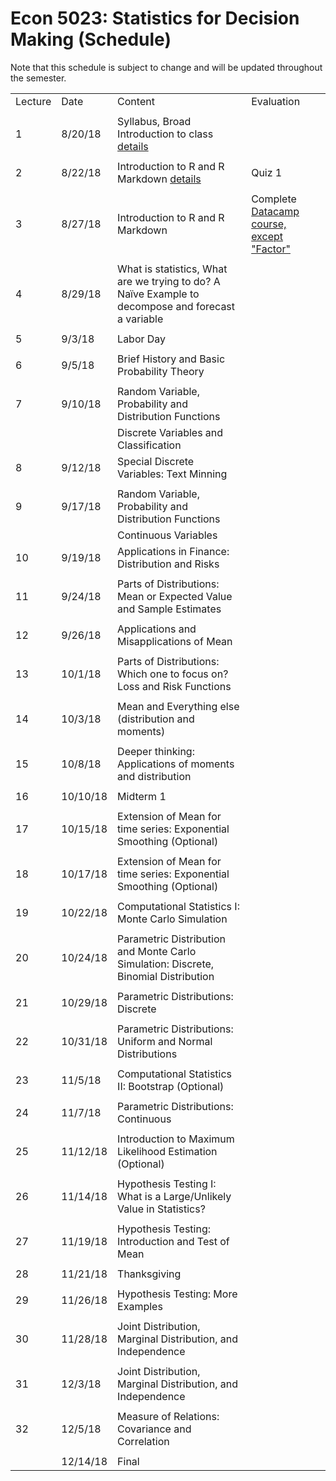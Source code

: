 
# Econ 5023: Statistics for Decision Making (Schedule)

Note that this schedule is subject to change and will be updated throughout the semester. 


|         |          |                                                                                                    |                                                                                                      | 
|---------|----------|----------------------------------------------------------------------------------------------------|------------------------------------------------------------------------------------------------------| 
| Lecture | Date     | Content                                                                                            | Evaluation                                                                                           | 
|         |          |                                                                                                    |                                                                                                      | 
| 1       | 8/20/18  | Syllabus, Broad Introduction to class [details](summary/lecture-firstday.md)                       |                                                                                                      | 
|         |          |                                                                                                    |                                                                                                      | 
| 2       | 8/22/18  | Introduction to R and R Markdown  [details](summary/lecture-intro_to_R.md)                         | Quiz 1                                                                                               | 
|         |          |                                                                                                    |                                                                                                      | 
| 3       | 8/27/18  | Introduction to R and R Markdown                                                                   | Complete [Datacamp course, except "Factor"](https://www.datacamp.com/courses/free-introduction-to-r) | 
|         |          |                                                                                                    |                                                                                                      | 
| 4       | 8/29/18  | What is statistics, What are we trying to do? A Naïve Example to decompose and forecast a variable |                                                                                                      | 
|         |          |                                                                                                    |                                                                                                      | 
| 5       | 9/3/18   | Labor Day                                                                                          |                                                                                                      | 
|         |          |                                                                                                    |                                                                                                      | 
| 6       | 9/5/18   | Brief History and Basic Probability Theory                                                         |                                                                                                      | 
|         |          |                                                                                                    |                                                                                                      | 
| 7       | 9/10/18  | Random Variable, Probability and Distribution Functions                                            |                                                                                                      | 
|         |          | Discrete Variables and Classification                                                              |                                                                                                      | 
| 8       | 9/12/18  | Special Discrete Variables: Text Minning                                                           |                                                                                                      | 
|         |          |                                                                                                    |                                                                                                      | 
| 9       | 9/17/18  | Random Variable, Probability and Distribution Functions                                            |                                                                                                      | 
|         |          | Continuous Variables                                                                               |                                                                                                      | 
| 10      | 9/19/18  | Applications in Finance: Distribution and Risks                                                    |                                                                                                      | 
|         |          |                                                                                                    |                                                                                                      | 
| 11      | 9/24/18  | Parts of Distributions: Mean or Expected Value and Sample Estimates                                |                                                                                                      | 
|         |          |                                                                                                    |                                                                                                      | 
| 12      | 9/26/18  | Applications and Misapplications of Mean                                                           |                                                                                                      | 
|         |          |                                                                                                    |                                                                                                      | 
| 13      | 10/1/18  | Parts of Distributions: Which one to focus on? Loss and Risk Functions                             |                                                                                                      | 
|         |          |                                                                                                    |                                                                                                      | 
| 14      | 10/3/18  | Mean and Everything else (distribution and moments)                                                |                                                                                                      | 
|         |          |                                                                                                    |                                                                                                      | 
| 15      | 10/8/18  | Deeper thinking: Applications of moments and distribution                                          |                                                                                                      | 
|         |          |                                                                                                    |                                                                                                      | 
| 16      | 10/10/18 | Midterm 1                                                                                          |                                                                                                      | 
|         |          |                                                                                                    |                                                                                                      | 
| 17      | 10/15/18 | Extension of Mean for time series: Exponential Smoothing (Optional)                                |                                                                                                      | 
|         |          |                                                                                                    |                                                                                                      | 
| 18      | 10/17/18 | Extension of Mean for time series: Exponential Smoothing (Optional)                                |                                                                                                      | 
|         |          |                                                                                                    |                                                                                                      | 
| 19      | 10/22/18 | Computational Statistics I: Monte Carlo Simulation                                                 |                                                                                                      | 
|         |          |                                                                                                    |                                                                                                      | 
| 20      | 10/24/18 | Parametric Distribution and Monte Carlo Simulation: Discrete, Binomial Distribution                |                                                                                                      | 
|         |          |                                                                                                    |                                                                                                      | 
| 21      | 10/29/18 | Parametric Distributions: Discrete                                                                 |                                                                                                      | 
|         |          |                                                                                                    |                                                                                                      | 
| 22      | 10/31/18 | Parametric Distributions: Uniform and Normal Distributions                                         |                                                                                                      | 
|         |          |                                                                                                    |                                                                                                      | 
| 23      | 11/5/18  | Computational Statistics II: Bootstrap (Optional)                                                  |                                                                                                      | 
|         |          |                                                                                                    |                                                                                                      | 
| 24      | 11/7/18  | Parametric Distributions: Continuous                                                               |                                                                                                      | 
|         |          |                                                                                                    |                                                                                                      | 
| 25      | 11/12/18 | Introduction to Maximum Likelihood Estimation (Optional)                                           |                                                                                                      | 
|         |          |                                                                                                    |                                                                                                      | 
| 26      | 11/14/18 | Hypothesis Testing I: What is a Large/Unlikely Value in Statistics?                                |                                                                                                      | 
|         |          |                                                                                                    |                                                                                                      | 
| 27      | 11/19/18 | Hypothesis Testing: Introduction and Test of Mean                                                  |                                                                                                      | 
|         |          |                                                                                                    |                                                                                                      | 
| 28      | 11/21/18 | Thanksgiving                                                                                       |                                                                                                      | 
|         |          |                                                                                                    |                                                                                                      | 
| 29      | 11/26/18 | Hypothesis Testing: More Examples                                                                  |                                                                                                      | 
|         |          |                                                                                                    |                                                                                                      | 
| 30      | 11/28/18 | Joint Distribution, Marginal Distribution, and Independence                                        |                                                                                                      | 
|         |          |                                                                                                    |                                                                                                      | 
| 31      | 12/3/18  | Joint Distribution, Marginal Distribution, and Independence                                        |                                                                                                      | 
|         |          |                                                                                                    |                                                                                                      | 
| 32      | 12/5/18  | Measure of Relations: Covariance and Correlation                                                   |                                                                                                      | 
|         |          |                                                                                                    |                                                                                                      | 
|         | 12/14/18 | Final                                                                                              |                                                                                                      | 
